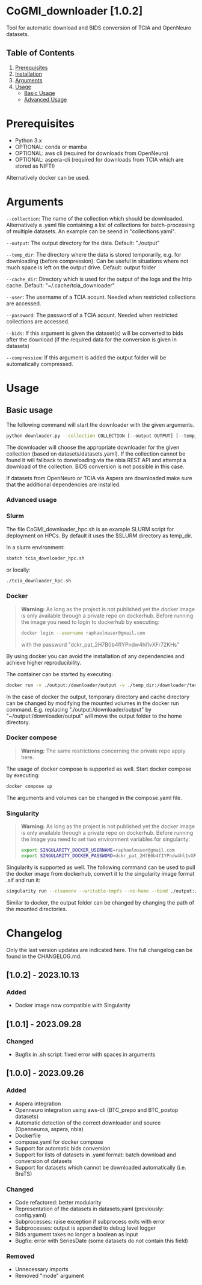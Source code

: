 # CoGMI_downloader [1.0.2]
Tool for automatic download and BIDS conversion of TCIA and OpenNeuro datasets.

## Table of Contents

1. [Prerequisites](#prerequisites)
2. [Installation](#installation)
3. [Arguments](#arguments)
4. [Usage](#usage)
    - [Basic Usage](#basic-usage)
    - [Advanced Usage](#advanced-usage)

# Prerequisites
- Python 3.x
- OPTIONAL: conda or mamba
- OPTIONAL: aws cli (required for downloads from OpenNeuro)
- OPTIONAL: aspera-cli (required for downloads from TCIA which are stored as NIFTI)

Alternatively docker can be used.

# Arguments

`--collection`: 
The name of the collection which should be downloaded. Alternatively a .yaml file containing a list of collections for batch-processing of multiple datasets. An example can be seend in "collections.yaml".

`--output`:
The output directory for the data. Default: "./output"

`--temp_dir`:
The directory where the data is stored temporarily, e.g. for downloading (before compression). Can be useful in situations where not much space is left on the output drive. Default: output folder

`--cache_dir`:
Directory which is used for the output of the logs and the http cache. Default: "~/.cache/tcia_downloader"


`--user`:
The username of a TCIA acount. Needed when restricted collections are accessed.

`--password`:
The password of a TCIA acount. Needed when restricted collections are accessed.

`--bids`:
If this argument is given the dataset(s) will be converted to bids after the download (if the required data for the conversion is given in datasets)

`--compression`:
If this argument is added the output folder will be automatically compressed.


# Usage
## Basic usage
The following command will start the downloader with the given arguments.
```bash
python downloader.py --collection COLLECTION [--output OUTPUT] [--temp_dir TEMP_DIR] [--cache_dir CACHE_DIR] [--user USER] [--password PASSWORD] [--bids] [--compress]
```
The downloader will choose the appropriate downloader for the given collection (based on datasets/datasets.yaml). If the collection cannot be found it will fallback to donwloading via the nbia REST API and attempt a download of the collection. BIDS conversion is not possible in this case.

If datasets from OpenNeuro or TCIA via Aspera are downloaded make sure that the additional dependencies are installed.

### Advanced usage
### Slurm
The file CoGMI_downloader_hpc.sh is an example SLURM script for deployment on HPCs. By default it uses the $SLURM directory as temp_dir.

In a slurm environment:
```Bash
sbatch tcia_downloader_hpc.sh
```
or locally:
```Bash
./tcia_downloader_hpc.sh
```

### Docker
> **Warning:** As long as the project is not published yet the docker image is only available through a private repo on dockerhub. Before running the image you need to login to dockerhub by executing: 
> ```bash
> docker login --username raphaelmaser@gmail.com
>```
> with the password "dckr_pat_2H7B0b4fIYPndw4hl1vXFr72KHs"

By using docker you can avoid the installation of any dependencies and achieve higher reproducibility.

The container can be started by executing:
```Bash
docker run -v ./output:/downloader/output -v ./temp_dir:/downloader/temp_dir -v ./cache_dir:/downloader/cache_dir ydkq4eu2vrqc2uuy8x3c/cogmi_downloader:latest --collection COLLECTION [--user USER] [--password PASSWORD] [--bids] [--compress]
```
In the case of docker the output, temporary directory and cache directory can be changed by modifying the mounted volumes in the docker run command. E.g. replacing "./output:/downloader/output" by "~/output:/downloader/output" will move the output folder to the home directory.

### Docker compose
> **Warning:** The same restrictions concerning the private repo apply here.

The usage of docker compose is supported as well. Start docker compose by executing:
```Bash
docker compose up
```
The arguments and volumes can be changed in the compose.yaml file.

### Singularity
> **Warning:** As long as the project is not published yet the docker image is only available through a private repo on dockerhub. Before running the image you need to set two environment variables for singularity: 
> ```bash
> export SINGULARITY_DOCKER_USERNAME=raphaelmaser@gmail.com
>export SINGULARITY_DOCKER_PASSWORD=dckr_pat_2H7B0b4fIYPndw4hl1vXFr72KHs
>
>```

Singularity is supported as well. The following command can be used to pull the docker image from dockerhub, convert it to the singularity image format .sif and run it:

```bash
singularity run --cleanenv --writable-tmpfs --no-home --bind ./output:/downloader/output --bind ./temp_dir:/downloader/temp_dir --bind ./cache_dir:/downloader/cache_dir docker://ydkq4eu2vrqc2uuy8x3c/cogmi_downloader:latest --collection COLLECTION [--user USER] [--password PASSWORD] [--bids] [--compress]
```

Similar to docker, the output folder can be changed by changing the path of the mounted directories.

# Changelog
Only the last version updates are indicated here. The full changelog can be found in the CHANGELOG.md.

## [1.0.2] - 2023.10.13
### Added
- Docker image now compatible with Singularity


## [1.0.1] - 2023.09.28
### Changed
- Bugfix in .sh script: fixed error with spaces in arguments


## [1.0.0] - 2023.09.26

### Added
- Aspera integration
- Openneuro integration using aws-cli (BTC_prepo and BTC_postop datasets)
- Automatic detection of the correct downloader and source (Openneuroa, aspera, nbia)
- Dockerfile
- compose.yaml for docker compose
- Support for automatic bids conversion
- Support for lists of datasets in .yaml format: batch download and conversion of datasets
- Support for datasets which cannot be downloaded automatically (i.e. BraTS)

### Changed
- Code refactored: better modularity
- Representation of the datasets in datasets.yaml (previously: config.yaml)
- Subprocesses: raise exception if subprocess exits with error
- Subprocesses: output is appended to debug level logger 
- Bids argument takes no longer a boolean as input
- Bugfix: error with SeriesDate (some datasets do not contain this field)
  
### Removed
- Unnecessary imports
- Removed "mode" argument